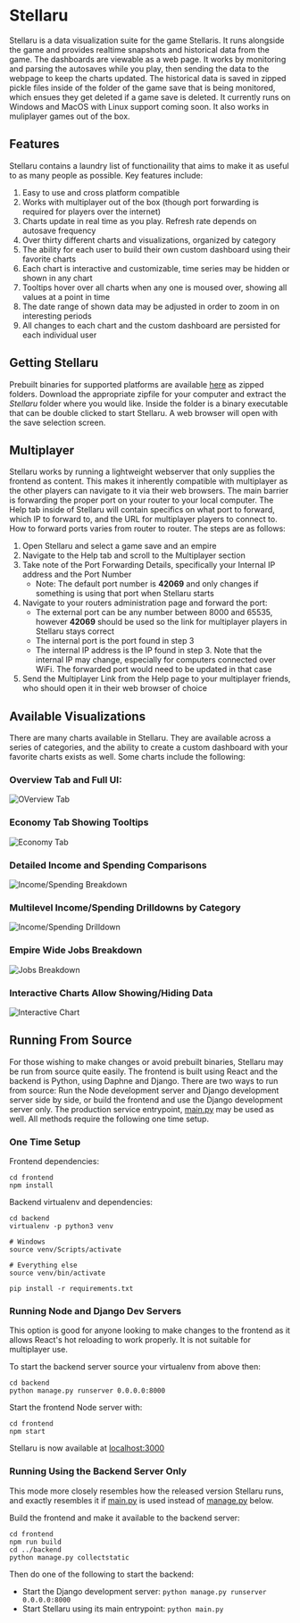 # Stellaru
Stellaru is a data visualization suite for the game Stellaris. It runs alongside the game and provides realtime snapshots and historical data from the game. The dashboards are viewable as a web page. It works by monitoring and parsing the autosaves while you play, then sending the data to the webpage to keep the charts updated. The historical data is saved in zipped pickle files inside of the folder of the game save that is being monitored, which ensues they get deleted if a game save is deleted. It currently runs on Windows and MacOS with Linux support coming soon. It also works in muliplayer games out of the box.


## Features
Stellaru contains a laundry list of functionaility that aims to make it as useful to as many people as possible. Key features include:
1. Easy to use and cross platform compatible
2. Works with multiplayer out of the box (though port forwarding is required for players over the internet)
3. Charts update in real time as you play. Refresh rate depends on autosave frequency
4. Over thirty different charts and visualizations, organized by category
5. The ability for each user to build their own custom dashboard using their favorite charts
6. Each chart is interactive and customizable, time series may be hidden or shown in any chart
7. Tooltips hover over all charts when any one is moused over, showing all values at a point in time
8. The date range of shown data may be adjusted in order to zoom in on interesting periods
9. All changes to each chart and the custom dashboard are persisted for each individual user


## Getting Stellaru
Prebuilt binaries for supported platforms are available [here](https://github.com/benreid24/Stellaru/releases) as zipped folders. Download the appropriate zipfile for your computer and extract the *Stellaru* folder where you would like. Inside the folder is a binary executable that can be double clicked to start Stellaru. A web browser will open with the save selection screen.


## Multiplayer
Stellaru works by running a lightweight webserver that only supplies the frontend as content. This makes it inherently compatible with multiplayer as the other players can navigate to it via their web browsers. The main barrier is forwarding the proper port on your router to your local computer. The Help tab inside of Stellaru will contain specifics on what port to forward, which IP to forward to, and the URL for multiplayer players to connect to. How to forward ports varies from router to router. The steps are as follows:
1. Open Stellaru and select a game save and an empire
2. Navigate to the Help tab and scroll to the Multiplayer section
3. Take note of the Port Forwarding Details, specifically your Internal IP address and the Port Number
    - Note: The default port number is **42069** and only changes if something is using that port when Stellaru starts
4. Navigate to your routers administration page and forward the port:
    - The external port can be any number between 8000 and 65535, however **42069** should be used so the link for multiplayer players in Stellaru stays correct
    - The internal port is the port found in step 3
    - The internal IP address is the IP found in step 3. Note that the internal IP may change, especially for computers connected over WiFi. The forwarded port would need to be updated in that case
5. Send the Multiplayer Link from the Help page to your multiplayer friends, who should open it in their web browser of choice


## Available Visualizations
There are many charts available in Stellaru. They are available across a series of categories, and the ability to create a custom dashboard with your favorite charts exists as well. Some charts include the following:

### Overview Tab and Full UI:
![OVerview Tab](docs/screenshots/overview.png?raw=true)

### Economy Tab Showing Tooltips
![Economy Tab](docs/screenshots/economyTooltip.png?raw=true)

### Detailed Income and Spending Comparisons
![Income/Spending Breakdown](docs/screenshots/productionChart.png?raw=true)

### Multilevel Income/Spending Drilldowns by Category
![Income/Spending Drilldown](docs/screenshots/economyDrilldown.png?raw=true)

### Empire Wide Jobs Breakdown
![Jobs Breakdown](docs/screenshots/jobsChart.png?raw=true)

### Interactive Charts Allow Showing/Hiding Data
![Interactive Chart](docs/screenshots/isolatedChart.png?raw=true)


## Running From Source
For those wishing to make changes or avoid prebuilt binaries, Stellaru may be run from source quite easily. The frontend is built using React and the backend is Python, using Daphne and Django. There are two ways to run from source: Run the Node development server and Django development server side by side, or build the frontend and use the Django development server only. The production service entrypoint, [main.py](backend/main.py) may be used as well. All methods require the following one time setup.

### One Time Setup
Frontend dependencies:
```
cd frontend
npm install
```
Backend virtualenv and dependencies:
```
cd backend
virtualenv -p python3 venv

# Windows
source venv/Scripts/activate

# Everything else
source venv/bin/activate

pip install -r requirements.txt
```

### Running Node and Django Dev Servers
This option is good for anyone looking to make changes to the frontend as it allows React's hot reloading to work properly. It is not suitable for multiplayer use.

To start the backend server source your virtualenv from above then:
```
cd backend
python manage.py runserver 0.0.0.0:8000
```
Start the frontend Node server with:
```
cd frontend
npm start
```
Stellaru is now available at [localhost:3000](localhost:3000)

### Running Using the Backend Server Only
This mode more closely resembles how the released version Stellaru runs, and exactly resembles it if [main.py](backend/main.py) is used instead of [manage.py](backend/manage.py) below.

Build the frontend and make it available to the backend server:
```
cd frontend
npm run build
cd ../backend
python manage.py collectstatic
```
Then do one of the following to start the backend:
- Start the Django development server: `python manage.py runserver 0.0.0.0:8000`
- Start Stellaru using its main entrypoint: `python main.py`
